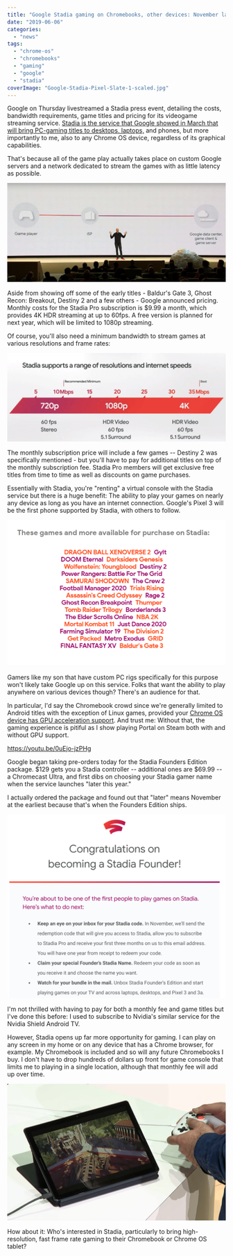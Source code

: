 ```yaml
---
title: "Google Stadia gaming on Chromebooks, other devices: November launch, pricing info"
date: "2019-06-06"
categories: 
  - "news"
tags: 
  - "chrome-os"
  - "chromebooks"
  - "gaming"
  - "google"
  - "stadia"
coverImage: "Google-Stadia-Pixel-Slate-1-scaled.jpg"
---
```


Google on Thursday livestreamed a Stadia press event, detailing the costs, bandwidth requirements, game titles and pricing for its videogame streaming service. [Stadia is the service that Google showed in March that will bring PC-gaming titles to desktops, laptops,](https://www.aboutchromebooks.com/news/google-stadia-turns-every-chromebook-into-a-pc-gaming-rig/) and phones, but more importantly to me, also to any Chrome OS device, regardless of its graphical capabilities.

That's because all of the game play actually takes place on custom Google servers and a network dedicated to stream the games with as little latency as possible.

![](images/Stadia-network-1024x463.jpeg)

Aside from showing off some of the early titles - Baldur's Gate 3, Ghost Recon: Breakout, Destiny 2 and a few others - Google announced pricing. Monthly costs for the Stadia Pro subscription is $9.99 a month, which provides 4K HDR streaming at up to 60fps. A free version is planned for next year, which will be limited to 1080p streaming.

Of course, you'll also need a minimum bandwidth to stream games at various resolutions and frame rates:

![](images/Screenshot-2019-06-06-at-12.45.29-PM-1-1024x414.png)

The monthly subscription price will include a few games -- Destiny 2 was specifically mentioned - but you'll have to pay for additional titles on top of the monthly subscription fee. Stadia Pro members will get exclusive free titles from time to time as well as discounts on game purchases.

Essentially with Stadia, you're "renting" a virtual console with the Stadia service but there is a huge benefit: The ability to play your games on nearly any device as long as you have an internet connection. Google's Pixel 3 will be the first phone supported by Stadia, with others to follow.

![](images/Stadia-Games.png)

Gamers like my son that have custom PC rigs specifically for this purpose won't likely take Google up on this service. Folks that want the ability to play anywhere on various devices though? There's an audience for that.

In particular, I'd say the Chromebook crowd since we're generally limited to Android titles with the exception of Linux games, provided your [Chrome OS device has GPU acceleration support](https://www.aboutchromebooks.com/news/video-pixel-slate-portal-steam-with-gpu-acceleration-chrome-os-76-chromebook/). And trust me: Without that, the gaming experience is pitiful as I show playing Portal on Steam both with and without GPU support.

https://youtu.be/0uEjo-jzPHg

Google began taking pre-orders today for the Stadia Founders Edition package. $129 gets you a Stadia controller -- additional ones are $69.99 -- a Chromecast Ultra, and first dibs on choosing your Stadia gamer name when the service launches "later this year."

I actually ordered the package and found out that "later" means November at the earliest because that's when the Founders Edition ships.

![](images/Screenshot-2019-06-06-at-12.27.13-PM-1024x860.png)

I'm not thrilled with having to pay for both a monthly fee and game titles but I've done this before: I used to subscribe to Nvidia's similar service for the Nvidia Shield Android TV.

However, Stadia opens up far more opportunity for gaming. I can play on any screen in my home or on any device that has a Chrome browser, for example. My Chromebook is included and so will any future Chromebooks I buy. I don't have to drop hundreds of dollars up front for game console that limits me to playing in a single location, although that monthly fee will add up over time.

![](images/Google-Stadia-Pixel-Slate-1024x640.png)

How about it: Who's interested in Stadia, particularly to bring high-resolution, fast frame rate gaming to their Chromebook or Chrome OS tablet?
